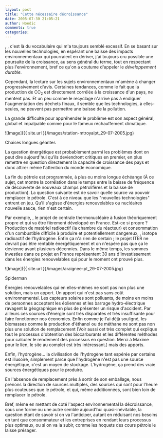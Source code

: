 ```yaml
---
layout: post
title: "Cette nécessaire décroissance"
date: 2005-07-30 21:05:21
author: Hoedic
comments: true
categories: 
---
```



, , c'est là du vocabulaire qui m'a toujours semblé excessif. En se basant sur les nouvelles technologies, en espérant une baisse des impacts environnementaux qui pourraient en dériver, j'ai toujours cru possible une poursuite de la croissance, au sens général du terme, tout en respectant plus l'environnement, bref ce qu'on a coutume d'appeler le *développement durable*.

Cependant, la lecture sur les sujets environnementaux m'amène à changer progressivement d'avis. Certaines tendances, comme le fait que la production de CO<sub>2</sub> est directement corrélée à la croissance d'un pays, ne mentent pas. Et un peu comme le recyclage n'arrive pas à endiguer l'augmentation des déchets finaux, il semble que les technologies, à elles-seules, ne peuvent pas permettre une baisse de la pollution.

La grande difficulté pour appréhender le problème est son aspect général, global et impalpable comme pour le fameux réchauffement climatique.

![Image]({{ site.url }}/images/station-mtroyalpt_29-07-2005.jpg)
<div class="photoattrib">Chaises longues géantes</div>



La question énergétique est probablement parmi les problèmes dont on peut dire aujourd'hui qu'ils deviendront critiques en premier, en plus remettre en question directement la capacité de croissance des pays et donc attirer même l'attention du monde économique.

La fin du pétrole est programmée, à plus ou moins longue échéange (À ce sujet, cet  montre la corrélation dans le temps entre la baisse de fréquence de découverte de nouveaux champs pétrolifères et la baisse de production). La question suivante est de savoir quelle source va pouvoir remplacer le pétrole. C'est à ce niveau que les "nouvelles technologies" entrent en jeu. Qu'il s'agisse d'énergies renouvelables ou nucléaires nouvelle sauce, rien n'est certain.

Par exemple, , le projet de centrale thermonucléaire à fusion théoriquement propre et qui va être fièrement développé en France. Est-ce si propre ? Production de matériel radioactif (la chambre du réacteur) et consommation d'un combustible difficile à produire et potentiellement dangereux, , isotope radioactif de l'hydrogène. Enfin ça n'a rien de certain ; le projet ITER ne devrait pas être rentable énergétiquement et on n'espère pas que ça le devienne avant plusieurs décennies. Dans le même temps, les sommes investies dans ce projet en France représentent 30 ans d'investissement dans les énergies renouvelables qui pour le moment ont prouvé plus.

![Image]({{ site.url }}/images/araignee-pt_29-07-2005.jpg)
<div class="photoattrib">Spiderman</div>



Énergies renouvelables qui en elles-mêmes ne sont pas non plus une solution, mais un apport. Un apport qui n'est pas sans coût environnemental. Les capteurs solaires sont polluants, de moins en moins de personnes acceptent les éoliennes et les barrage hydro-électrique ravagent la géographique en plus de présenter un risque d'accident. Par ailleurs ces sources d'énergie sont très disparates et très insuffisante pour faire fonctionner nos économies.
Enfin comme je l'ai déjà souligné, les biomasses comme la production d'éthanol ou de méthane ne sont pas non plus une solution de remplacement (Voir aussi cet  très complet qui explique tout le processus d'obtention des biocarburants et les différentes méthodes pour calculer le rendement des processus en question. Merci à Maxime pour le lien, le site au complet est très intéressant.) mais des apports.

Enfin, l'hydrogène... la civilisation de l'hydrogène tant espérée par certains est illusoire, simplement parce que l'hydrogène n'est pas une source énergétique, c'est un moyen de stockage. L'hydrogène, ça prend des vraie sources énergétiques pour le produire.

En l'absence de remplacement près à sortir de son emballage, nous prenons la direction de sources multiples, des sources qui sont pour l'heure plus couteuses que le pétrole, et qui, même additionnées, sont bien loin de remplacer le pétrole.

Bref, même en mettant de coté l'aspect environnemental la décroissance, sous une forme ou une autre semble aujourd'hui quasi-inévitable, la question étant de savoir si on va l'anticiper, autant en réduisant nos besoins en tant que consommateur et les entreprises en rendant leurs processus plus optimaux, ou si on va la subir, comme les hoquets des cours pétrole le laisse présager.